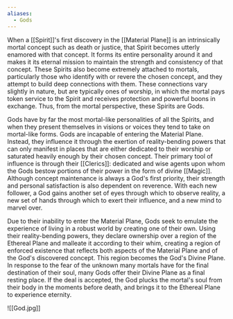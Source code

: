 ```yaml
---
aliases:
  - Gods
---
```

When a [[Spirit]]'s first discovery in the [[Material Plane]] is an intrinsically mortal concept such as death or justice, that Spirit becomes utterly enamored with that concept. It forms its entire personality around it and makes it its eternal mission to maintain the strength and consistency of that concept. These Spirits also become extremely attached to mortals, particularly those who identify with or revere the chosen concept, and they attempt to build deep connections with them. These connections vary slightly in nature, but are typically ones of worship, in which the mortal pays token service to the Spirit and receives protection and powerful boons in exchange. Thus, from the mortal perspective, these Spirits are Gods.   

Gods have by far the most mortal-like personalities of all the Spirits, and when they present themselves in visions or voices they tend to take on mortal-like forms. Gods are incapable of entering the Material Plane. Instead, they influence it through the exertion of reality-bending powers that can only manifest in places that are either dedicated to their worship or saturated heavily enough by their chosen concept. Their primary tool of influence is through their [[Clerics]]: dedicated and wise agents upon whom the Gods bestow portions of their power in the form of divine [[Magic]]. Although concept maintenance is always a God's first priority, their strength and personal satisfaction is also dependent on reverence. With each new follower, a God gains another set of eyes through which to observe reality, a new set of hands through which to exert their influence, and a new mind to marvel over.   

Due to their inability to enter the Material Plane, Gods seek to emulate the experience of living in a robust world by creating one of their own. Using their reality-bending powers, they declare ownership over a region of the Ethereal Plane and malleate it according to their whim, creating a region of enforced existence that reflects both aspects of the Material Plane and of the God's discovered concept. This region becomes the God's Divine Plane. In response to the fear of the unknown many mortals have for the final destination of their soul, many Gods offer their Divine Plane as a final resting place. If the deal is accepted, the God plucks the mortal's soul from their body in the moments before death, and brings it to the Ethereal Plane to experience eternity.

![[God.jpg]]